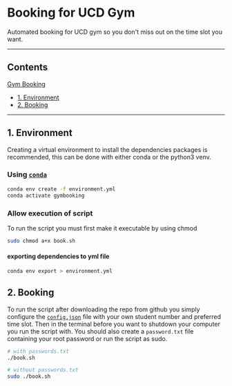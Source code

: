 # Booking for UCD Gym

Automated booking for UCD gym so you don't miss out on the time slot you want.

---

## Contents

[Gym Booking](#gym-booking)

- [1. Environment](#1-environment)
- [2. Booking](#2-booking)

---

## 1. Environment

Creating a virtual environment to install the dependencies packages is recommended, this can be done with either conda or the python3 venv.

### Using [`conda`](https://docs.conda.io/en/latest/)

```bash
conda env create -f environment.yml
conda activate gymbooking
```

### Allow execution of script

To run the script you must first make it executable by using chmod

```bash
sudo chmod a+x book.sh
```

#### exporting dependencies to yml file

```bash
conda env export > environment.yml
```

## 2. Booking

To run the script after downloading the repo from github you simply configure the [`config.json`](config.json) file with your own student number and preferred time slot. Then in the terminal before you want to shutdown your computer you run the script with.  You should also create a `password.txt` file containing your root password or run the script as sudo.

```bash
# with passwords.txt
./book.sh
```

```bash
# without passwords.txt
sudo ./book.sh
```
